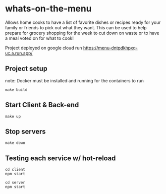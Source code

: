 # whats-on-the-menu
Allows home cooks to have a list of favorite dishes or recipes ready for your family or friends to pick out what they want. This can be used to help prepare for grocery shopping for the week to cut down on waste or to have a meal voted on for what to cook!

Project deployed on google cloud run https://menu-dntpdkhpxq-uc.a.run.app/

## Project setup
note: Docker must be installed and running for the containers to run
```
make build
```

## Start Client & Back-end
```
make up
```

## Stop servers
```
make down
```

## Testing each service w/ hot-reload
```
cd client
npm start

cd server
npm start
```
